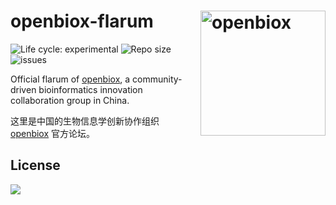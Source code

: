 # openbiox-flarum <img src="https://raw.githubusercontent.com/openbiox/openbiox-wiki/master/static/img/logo-long.png" align="right" alt="openbiox" width="200"/>

<img src="https://img.shields.io/badge/lifecycle-experimental-orange.svg" alt="Life cycle: experimental"> <img src="https://img.shields.io/github/repo-size/openbiox/openbiox-flarum.svg" alt="Repo size"/> <img src="https://img.shields.io/github/issues/openbiox/openbiox-flarum.svg" alt="issues"/>

Official flarum of [openbiox](http://openbiox.org), a community-driven bioinformatics innovation collaboration group in China.

这里是中国的生物信息学创新协作组织 [openbiox](http://openbiox.org) 官方论坛。

## License

[![](https://i.creativecommons.org/l/by-nc-nd/4.0/88x31.png)](https://creativecommons.org/licenses/by-nc-nd/4.0/)

